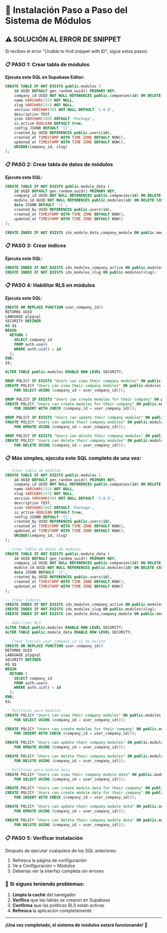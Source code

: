 # 🔧 Instalación Paso a Paso del Sistema de Módulos

## ⚠️ **SOLUCIÓN AL ERROR DE SNIPPET**

Si recibes el error "Unable to find snippet with ID", sigue estos pasos:

### 📋 **PASO 1: Crear tabla de módulos**

**Ejecuta este SQL en Supabase Editor:**

```sql
CREATE TABLE IF NOT EXISTS public.modules (
    id UUID DEFAULT gen_random_uuid() PRIMARY KEY,
    company_id UUID NOT NULL REFERENCES public.companies(id) ON DELETE CASCADE,
    name VARCHAR(255) NOT NULL,
    slug VARCHAR(255) NOT NULL,
    version VARCHAR(50) NOT NULL DEFAULT '1.0.0',
    description TEXT,
    icon VARCHAR(100) DEFAULT 'Package',
    is_active BOOLEAN DEFAULT true,
    config JSONB DEFAULT '{}',
    created_by UUID REFERENCES public.users(id),
    created_at TIMESTAMP WITH TIME ZONE DEFAULT NOW(),
    updated_at TIMESTAMP WITH TIME ZONE DEFAULT NOW(),
    UNIQUE(company_id, slug)
);
```

### 📋 **PASO 2: Crear tabla de datos de módulos**

**Ejecuta este SQL:**

```sql
CREATE TABLE IF NOT EXISTS public.module_data (
    id UUID DEFAULT gen_random_uuid() PRIMARY KEY,
    company_id UUID NOT NULL REFERENCES public.companies(id) ON DELETE CASCADE,
    module_id UUID NOT NULL REFERENCES public.modules(id) ON DELETE CASCADE,
    data JSONB DEFAULT '{}',
    created_by UUID REFERENCES public.users(id),
    created_at TIMESTAMP WITH TIME ZONE DEFAULT NOW(),
    updated_at TIMESTAMP WITH TIME ZONE DEFAULT NOW()
);

CREATE INDEX IF NOT EXISTS idx_module_data_company_module ON public.module_data(company_id, module_id);
```

### 📋 **PASO 3: Crear índices**

**Ejecuta este SQL:**

```sql
CREATE INDEX IF NOT EXISTS idx_modules_company_active ON public.modules(company_id, is_active);
CREATE INDEX IF NOT EXISTS idx_modules_slug ON public.modules(slug);
```

### 📋 **PASO 4: Habilitar RLS en módulos**

**Ejecuta este SQL:**

```sql
CREATE OR REPLACE FUNCTION user_company_id()
RETURNS UUID
LANGUAGE plpgsql
SECURITY DEFINER
AS $$
BEGIN
  RETURN (
    SELECT company_id 
    FROM auth.users 
    WHERE auth.uid() = id
  );
END;
$$;

ALTER TABLE public.modules ENABLE ROW LEVEL SECURITY;

DROP POLICY IF EXISTS "Users can view their company modules" ON public.modules;
CREATE POLICY "Users can view their company modules" ON public.modules
    FOR SELECT USING (company_id = user_company_id());

DROP POLICY IF EXISTS "Users can create modules for their company" ON public.modules;
CREATE POLICY "Users can create modules for their company" ON public.modules
    FOR INSERT WITH CHECK (company_id = user_company_id());

DROP POLICY IF EXISTS "Users can update their company modules" ON public.modules;
CREATE POLICY "Users can update their company modules" ON public.modules
    FOR UPDATE USING (company_id = user_company_id());

DROP POLICY IF EXISTS "Users can delete their company modules" ON public.modules;
CREATE POLICY "Users can delete their company modules" ON public.modules
    FOR DELETE USING (company_id = user_company_id());
```

### 📋 Más simples, ejecuta este SQL completo de una vez:

```sql
-- Crear tabla de módulos
CREATE TABLE IF NOT EXISTS public.modules (
    id UUID DEFAULT gen_random_uuid() PRIMARY KEY,
    company_id UUID NOT NULL REFERENCES public.companies(id) ON DELETE CASCADE,
    name VARCHAR(255) NOT NULL,
    slug VARCHAR(255) NOT NULL,
    version VARCHAR(50) NOT NULL DEFAULT '1.0.0',
    description TEXT,
    icon VARCHAR(100) DEFAULT 'Package',
    is_active BOOLEAN DEFAULT true,
    config JSONB DEFAULT '{}',
    created_by UUID REFERENCES public.users(id),
    created_at TIMESTAMP WITH TIME ZONE DEFAULT NOW(),
    updated_at TIMESTAMP WITH TIME ZONE DEFAULT NOW(),
    UNIQUE(company_id, slug)
);

-- Crear tabla de datos de módulos
CREATE TABLE IF NOT EXISTS public.module_data (
    id UUID DEFAULT gen_random_uuid() PRIMARY KEY,
    company_id UUID NOT NULL REFERENCES public.companies(id) ON DELETE CASCADE,
    module_id UUID NOT NULL REFERENCES public.modules(id) ON DELETE CASCADE,
    data JSONB DEFAULT '{}',
    created_by UUID REFERENCES public.users(id),
    created_at TIMESTAMP WITH TIME ZONE DEFAULT NOW(),
    updated_at TIMESTAMP WITH TIME ZONE DEFAULT NOW()
);

-- Crear índices
CREATE INDEX IF NOT EXISTS idx_modules_company_active ON public.modules(company_id, is_active);
CREATE INDEX IF NOT EXISTS idx_modules_slug ON public.modules(slug);
CREATE INDEX IF NOT EXISTS idx_module_data_company_module ON public.module_data(company_id, module_id);

-- Habilitar RLS
ALTER TABLE public.modules ENABLE ROW LEVEL SECURITY;
ALTER TABLE public.module_data ENABLE ROW LEVEL SECURITY;

-- Crear función user_company_id si no existe
CREATE OR REPLACE FUNCTION user_company_id()
RETURNS UUID
LANGUAGE plpgsql
SECURITY DEFINER
AS $$
BEGIN
  RETURN (
    SELECT company_id 
    FROM auth.users 
    WHERE auth.uid() = id
  );
END;
$$;

-- Políticas para modules
CREATE POLICY "Users can view their company modules" ON public.modules
    FOR SELECT USING (company_id = user_company_id());

CREATE POLICY "Users can create modules for their company" ON public.modules
    FOR INSERT WITH CHECK (company_id = user_company_id());

CREATE POLICY "Users can update their company modules" ON public.modules
    FOR UPDATE USING (company_id = user_company_id());

CREATE POLICY "Users can delete their company modules" ON public.modules
    FOR DELETE USING (company_id = user_company_id());

-- Políticas para module_data
CREATE POLICY "Users can view their company module data" ON public.module_data
    FOR SELECT USING (company_id = user_company_id());

CREATE POLICY "Users can create module data for their company" ON public source:
CREATE POLICY "Users can create module data for their company" ON public.module_data
    FOR INSERT WITH CHECK (company_id = user_company_id());

CREATE POLICY "Users can update their company module data" ON public.module_data
    FOR UPDATE USING (company_id = user_company_id());

CREATE POLICY "Users can delete their company module data" ON public.module_data
    FOR DELETE USING (company_id = user_company_id());
```

### 📋 **PASO 5: Verificar instalación**

Después de ejecutar cualquiera de los SQL anteriores:

1. Refresca la página de configuración
2. Ve a Configuración > Módulos
3. Deberías ver la interfaz completa sin errores

### 🔧 **Si sigues teniendo problemas:**

1. **Limpia la caché** del navegador
2. **Verifica** que las tablas se crearon en Supabase
3. **Confirma** que las políticas RLS están activas
4. **Refresca** la aplicación completamente

---

**¡Una vez completado, el sistema de módulos estará funcionando!** 🎉
